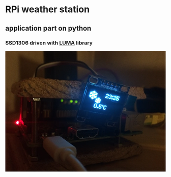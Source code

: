 # RPi weather station
## application part on python
### SSD1306 driven with [LUMA](https://github.com/rm-hull/luma.oled) library

![pic_first_run](https://github.com/joingig/wu/blob/test/imgs/pic03.jpg "first")
